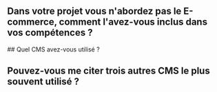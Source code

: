 ## Dans votre projet vous n'abordez pas le E-commerce, comment l'avez-vous inclus dans vos compétences ?


## Quel CMS avez-vous utilisé ?


## Pouvez-vous me citer trois autres CMS le plus souvent utilisé ?